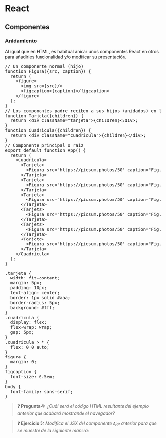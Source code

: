 # React
## Componentes
### Anidamiento

Al igual que en HTML, es habitual anidar unos componentes React en otros para añadirles funcionalidad y/o modificar su presentación.

<div class="sandpack" data-height="400px" data-width="60"><pre data-file="App.js">
// Un componente normal (hijo)
function Figura({src, caption}) {
  return (
    &lt;figure>
      &lt;img src={src}/>
      &lt;figcaption>{caption}&lt;/figcaption>
    &lt;/figure>
  );
}
// Los componentes padre reciben a sus hijos (anidados) en la prop "children"
function Tarjeta({children}) {
  return &lt;div className="tarjeta">{children}&lt;/div>;
}
function Cuadricula({children}) {
  return &lt;div className="cuadricula">{children}&lt;/div>;
}
// Componente principal o raíz
export default function App() { 
  return (
    &lt;Cuadricula>
      &lt;Tarjeta>
        &lt;Figura src="https://picsum.photos/50" caption="Fig.1"/>
      &lt;/Tarjeta>
      &lt;Tarjeta>
        &lt;Figura src="https://picsum.photos/50" caption="Fig.2"/>
      &lt;/Tarjeta>
      &lt;Tarjeta>
        &lt;Figura src="https://picsum.photos/50" caption="Fig.3"/>
      &lt;/Tarjeta>
      &lt;Tarjeta>
        &lt;Figura src="https://picsum.photos/50" caption="Fig.4"/>
      &lt;/Tarjeta>
      &lt;Tarjeta>
        &lt;Figura src="https://picsum.photos/50" caption="Fig.5"/>
      &lt;/Tarjeta>
      &lt;Tarjeta>
        &lt;Figura src="https://picsum.photos/50" caption="Fig.6"/>
      &lt;/Tarjeta>
    &lt;/Cuadricula>
  );
}
</pre><pre data-file="styles.css">
.tarjeta {
  width: fit-content;
  margin: 5px;
  padding: 10px;
  text-align: center;
  border: 1px solid #aaa;
  border-radius: 5px;
  background: #fff;
}
.cuadricula {
  display: flex;
  flex-wrap: wrap;
  gap: 5px;
}
.cuadricula > * {
  flex: 0 0 auto;
}
figure {
  margin: 0;
}
figcaption {
  font-size: 0.5em;
}
body {
  font-family: sans-serif;
}
</pre></div>

> **❓ Pregunta 4:** _¿Cuál será el código HTML resultante del ejemplo anterior que acabará mostrando el navegador?_

> **❓ Ejercicio 5:** _Modifica el JSX del componente `App` anterior para que se muestre de la siguiente manera:_
>
> <object type="image/svg+xml" data="./img/anidamiento.ejercicio.2.svg"></object>